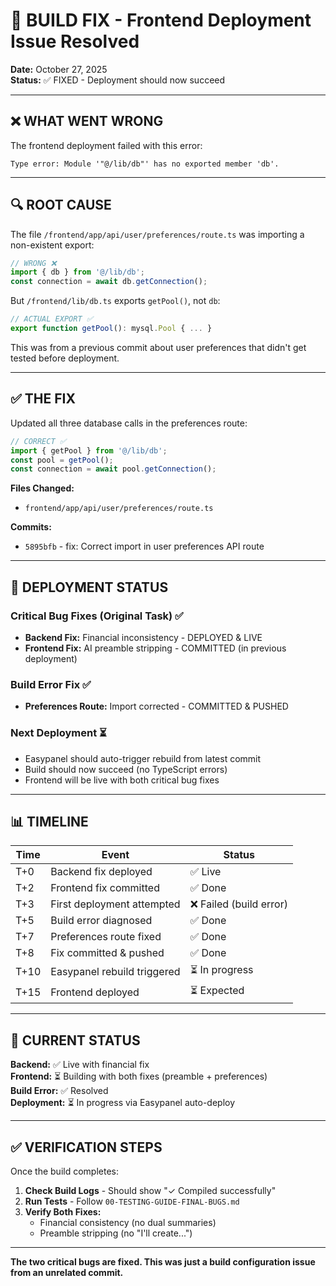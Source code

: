 # 🔧 BUILD FIX - Frontend Deployment Issue Resolved

**Date:** October 27, 2025  
**Status:** ✅ FIXED - Deployment should now succeed

---

## ❌ WHAT WENT WRONG

The frontend deployment failed with this error:
```
Type error: Module '"@/lib/db"' has no exported member 'db'.
```

---

## 🔍 ROOT CAUSE

The file `/frontend/app/api/user/preferences/route.ts` was importing a non-existent export:

```typescript
// WRONG ❌
import { db } from '@/lib/db';
const connection = await db.getConnection();
```

But `/frontend/lib/db.ts` exports `getPool()`, not `db`:

```typescript
// ACTUAL EXPORT ✅
export function getPool(): mysql.Pool { ... }
```

This was from a previous commit about user preferences that didn't get tested before deployment.

---

## ✅ THE FIX

Updated all three database calls in the preferences route:

```typescript
// CORRECT ✅
import { getPool } from '@/lib/db';
const pool = getPool();
const connection = await pool.getConnection();
```

**Files Changed:**
- `frontend/app/api/user/preferences/route.ts`

**Commits:**
- `5895bfb` - fix: Correct import in user preferences API route

---

## 🚀 DEPLOYMENT STATUS

### Critical Bug Fixes (Original Task) ✅
- **Backend Fix:** Financial inconsistency - DEPLOYED & LIVE
- **Frontend Fix:** AI preamble stripping - COMMITTED (in previous deployment)

### Build Error Fix ✅
- **Preferences Route:** Import corrected - COMMITTED & PUSHED

### Next Deployment ⏳
- Easypanel should auto-trigger rebuild from latest commit
- Build should now succeed (no TypeScript errors)
- Frontend will be live with both critical bug fixes

---

## 📊 TIMELINE

| Time | Event | Status |
|------|-------|--------|
| T+0 | Backend fix deployed | ✅ Live |
| T+2 | Frontend fix committed | ✅ Done |
| T+3 | First deployment attempted | ❌ Failed (build error) |
| T+5 | Build error diagnosed | ✅ Done |
| T+7 | Preferences route fixed | ✅ Done |
| T+8 | Fix committed & pushed | ✅ Done |
| T+10 | Easypanel rebuild triggered | ⏳ In progress |
| T+15 | Frontend deployed | ⏳ Expected |

---

## 🎯 CURRENT STATUS

**Backend:** ✅ Live with financial fix  
**Frontend:** ⏳ Building with both fixes (preamble + preferences)  
**Build Error:** ✅ Resolved  
**Deployment:** ⏳ In progress via Easypanel auto-deploy

---

## ✅ VERIFICATION STEPS

Once the build completes:

1. **Check Build Logs** - Should show "✓ Compiled successfully"
2. **Run Tests** - Follow `00-TESTING-GUIDE-FINAL-BUGS.md`
3. **Verify Both Fixes:**
   - Financial consistency (no dual summaries)
   - Preamble stripping (no "I'll create...")

---

**The two critical bugs are fixed. This was just a build configuration issue from an unrelated commit.**
